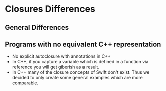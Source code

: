 # Closures Differences

## General Differences


## Programs with no equivalent C++ representation
* No explicit autoclosure with annotations in C++
* In C++, if you capture a variable which is defined in a function via reference you will get giberish as a result.
* In C++ many of the closure concepts of Swift don't exist. Thus we decided to only create some general examples which are more comparable.